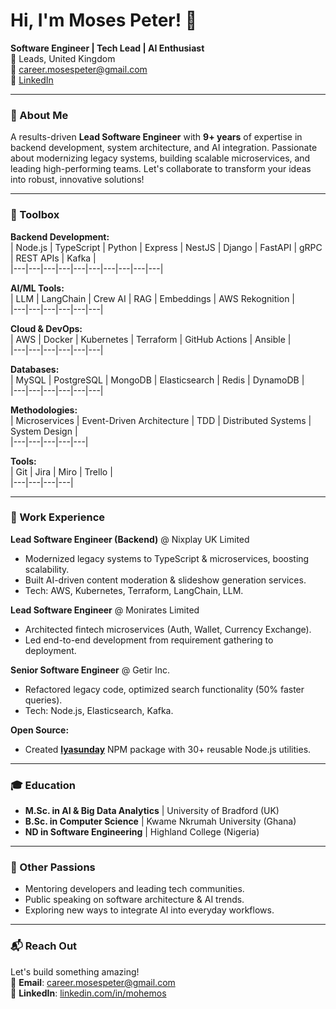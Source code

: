 # Hi, I'm Moses Peter! 👋

**Software Engineer | Tech Lead | AI Enthusiast**  
📍 Leads, United Kingdom  
📧 career.mosespeter@gmail.com  
🔗 [LinkedIn](linkedin.com/in/mohemos)

---

### 🚀 About Me  
A results-driven **Lead Software Engineer** with **9+ years** of expertise in backend development, system architecture, and AI integration. Passionate about modernizing legacy systems, building scalable microservices, and leading high-performing teams. Let's collaborate to transform your ideas into robust, innovative solutions!

---

### 🧰 Toolbox  

**Backend Development:**  
| Node.js | TypeScript | Python | Express | NestJS | Django | FastAPI | gRPC | REST APIs | Kafka |  
|---|---|---|---|---|---|---|---|---|---|

**AI/ML Tools:**  
| LLM | LangChain | Crew AI | RAG | Embeddings | AWS Rekognition |  
|---|---|---|---|---|---|

**Cloud & DevOps:**  
| AWS | Docker | Kubernetes | Terraform | GitHub Actions | Ansible |  
|---|---|---|---|---|---|

**Databases:**  
| MySQL | PostgreSQL | MongoDB | Elasticsearch | Redis | DynamoDB |  
|---|---|---|---|---|---|

**Methodologies:**  
| Microservices | Event-Driven Architecture | TDD | Distributed Systems | System Design |  
|---|---|---|---|---|

**Tools:**  
| Git | Jira | Miro | Trello |  
|---|---|---|---|

---

### 💼 Work Experience  

**Lead Software Engineer (Backend)** @ Nixplay UK Limited  
- Modernized legacy systems to TypeScript & microservices, boosting scalability.  
- Built AI-driven content moderation & slideshow generation services.  
- Tech: AWS, Kubernetes, Terraform, LangChain, LLM.  

**Lead Software Engineer** @ Monirates Limited  
- Architected fintech microservices (Auth, Wallet, Currency Exchange).  
- Led end-to-end development from requirement gathering to deployment.  

**Senior Software Engineer** @ Getir Inc.  
- Refactored legacy code, optimized search functionality (50% faster queries).  
- Tech: Node.js, Elasticsearch, Kafka.  

**Open Source:**  
- Created **[lyasunday](https://www.npmjs.com/package/lyasunday)** NPM package with 30+ reusable Node.js utilities.  

---

### 🎓 Education  
- **M.Sc. in AI & Big Data Analytics** | University of Bradford (UK)  
- **B.Sc. in Computer Science** | Kwame Nkrumah University (Ghana)  
- **ND in Software Engineering** | Highland College (Nigeria)  

---

### 🌟 Other Passions  
- Mentoring developers and leading tech communities.  
- Public speaking on software architecture & AI trends.  
- Exploring new ways to integrate AI into everyday workflows.  

---

### 📬 Reach Out  
Let's build something amazing!  
📧 **Email**: career.mosespeter@gmail.com  
🔗 **LinkedIn**: [linkedin.com/in/mohemos](linkedin.com/in/mohemos)
